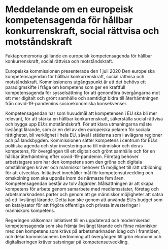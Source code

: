 # Meddelande om en europeisk kompetensagenda för hållbar konkurrenskraft, social rättvisa och motståndskraft

Faktapromemoria gällande en europeisk kompetensagenda för hållbar konkurrenskraft, social rättvisa och motståndskraft.

Europeiska kommissionen presenterade den 1 juli 2020 Den europeiska kompetensagendan för hållbar konkurrenskraft, social rättvisa och motståndskraft. Kommissionens utgångspunkt är att det behövs ett paradigmskifte i fråga om kompetens som ger en kraftfull kompetensagenda för sysselsättning för att genomföra övergångarna mot ett mer digitalt och grönt samhälle och samtidigt bidra till återhämtningen från covid\-19\-pandemins socioekonomiska konsekvenser.

Kompetensagendan har som huvudmål att kompetensen i EU ska bli mer relevant, för att stärka en hållbar konkurrenskraft, säkerställa social rättvisa och bygga upp EU:s motståndskraft. För att klara utmaningarna måste livslångt lärande, som är en del av den europeiska pelaren för sociala rättigheter, bli verklighet i hela EU, såväl i städerna som i avlägsna regioner och på landsbygden. Kommissionen sätter kompetens i centrum för EU:s politiska agenda och styr investeringarna till människor och deras kompetens, för övergången till ett digitalt och grönt samhälle och för en hållbar återhämtning efter covid\-19\-pandemin. Företag behöver arbetstagare som har den kompetens som den gröna och digitala omställningen kräver och människor behöver få möjlighet till rätt utbildning för att utvecklas. Initiativet innehåller mål för kompetensutveckling och omskolning som ska uppnås inom de närmaste fem åren. Kompetensagendan består av tolv åtgärder. Målsättningen är att skapa kompetens för arbete genom samarbete med medlemsstater, företag och arbetsmarknadens parter och genom att ge människor möjligheter att satsa på ett livslångt lärande. Detta kan ske genom att använda EU:s budget som en katalysator för att frigöra offentliga och privata investeringar i människors kompetens.

Regeringen välkomnar initiativet till en uppdaterad och moderniserad kompetensagenda som ska främja livslångt lärande och förse människor med den kompetens som krävs på arbetsmarknaden idag och i framtiden, och delar kommissionens bedömning att övergången till grön ekonomi och digitaliseringen kräver satsningar på kompetensutveckling.
